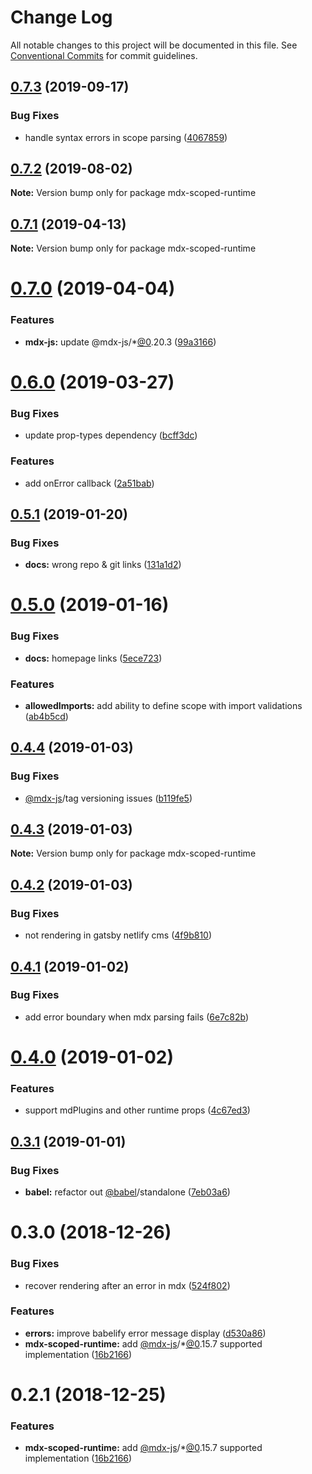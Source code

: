 # Change Log

All notable changes to this project will be documented in this file.
See [Conventional Commits](https://conventionalcommits.org) for commit guidelines.

## [0.7.3](https://github.com/karolis-sh/gatsby-mdx/tree/master/packages/mdx-scoped-runtime/compare/mdx-scoped-runtime@0.7.2...mdx-scoped-runtime@0.7.3) (2019-09-17)

### Bug Fixes

- handle syntax errors in scope parsing ([4067859](https://github.com/karolis-sh/gatsby-mdx/tree/master/packages/mdx-scoped-runtime/commit/4067859))

## [0.7.2](https://github.com/karolis-sh/gatsby-mdx/tree/master/packages/mdx-scoped-runtime/compare/mdx-scoped-runtime@0.7.1...mdx-scoped-runtime@0.7.2) (2019-08-02)

**Note:** Version bump only for package mdx-scoped-runtime

## [0.7.1](https://github.com/karolis-sh/gatsby-mdx/tree/master/packages/mdx-scoped-runtime/compare/mdx-scoped-runtime@0.7.0...mdx-scoped-runtime@0.7.1) (2019-04-13)

**Note:** Version bump only for package mdx-scoped-runtime

# [0.7.0](https://github.com/karolis-sh/gatsby-mdx/tree/master/packages/mdx-scoped-runtime/compare/mdx-scoped-runtime@0.6.0...mdx-scoped-runtime@0.7.0) (2019-04-04)

### Features

- **mdx-js:** update @mdx-js/\*[@0](https://github.com/0).20.3 ([99a3166](https://github.com/karolis-sh/gatsby-mdx/tree/master/packages/mdx-scoped-runtime/commit/99a3166))

# [0.6.0](https://github.com/karolis-sh/gatsby-mdx/tree/master/packages/mdx-scoped-runtime/compare/mdx-scoped-runtime@0.5.1...mdx-scoped-runtime@0.6.0) (2019-03-27)

### Bug Fixes

- update prop-types dependency ([bcff3dc](https://github.com/karolis-sh/gatsby-mdx/tree/master/packages/mdx-scoped-runtime/commit/bcff3dc))

### Features

- add onError callback ([2a51bab](https://github.com/karolis-sh/gatsby-mdx/tree/master/packages/mdx-scoped-runtime/commit/2a51bab))

## [0.5.1](https://github.com/karolis-sh/gatsby-mdx/tree/master/packages/mdx-scoped-runtime/compare/mdx-scoped-runtime@0.5.0...mdx-scoped-runtime@0.5.1) (2019-01-20)

### Bug Fixes

- **docs:** wrong repo & git links ([131a1d2](https://github.com/karolis-sh/gatsby-mdx/tree/master/packages/mdx-scoped-runtime/commit/131a1d2))

# [0.5.0](https://github.com/karolis-sh/gatsby-mdx/blob/master/packages/mdx-scoped-runtime/compare/mdx-scoped-runtime@0.4.4...mdx-scoped-runtime@0.5.0) (2019-01-16)

### Bug Fixes

- **docs:** homepage links ([5ece723](https://github.com/karolis-sh/gatsby-mdx/blob/master/packages/mdx-scoped-runtime/commit/5ece723))

### Features

- **allowedImports:** add ability to define scope with import validations ([ab4b5cd](https://github.com/karolis-sh/gatsby-mdx/blob/master/packages/mdx-scoped-runtime/commit/ab4b5cd))

## [0.4.4](https://github.com/karolis-sh/gatsby-mdx/blob/master/packages/mdx-scoped-runtime/compare/mdx-scoped-runtime@0.4.3...mdx-scoped-runtime@0.4.4) (2019-01-03)

### Bug Fixes

- [@mdx-js](https://github.com/mdx-js)/tag versioning issues ([b119fe5](https://github.com/karolis-sh/gatsby-mdx/blob/master/packages/mdx-scoped-runtime/commit/b119fe5))

## [0.4.3](https://github.com/karolis-sh/gatsby-mdx/blob/master/packages/mdx-scoped-runtime/compare/mdx-scoped-runtime@0.4.2...mdx-scoped-runtime@0.4.3) (2019-01-03)

**Note:** Version bump only for package mdx-scoped-runtime

## [0.4.2](https://github.com/karolis-sh/gatsby-mdx/blob/master/packages/mdx-scoped-runtime/compare/mdx-scoped-runtime@0.4.1...mdx-scoped-runtime@0.4.2) (2019-01-03)

### Bug Fixes

- not rendering in gatsby netlify cms ([4f9b810](https://github.com/karolis-sh/gatsby-mdx/blob/master/packages/mdx-scoped-runtime/commit/4f9b810))

## [0.4.1](https://github.com/karolis-sh/gatsby-mdx/blob/master/packages/mdx-scoped-runtime/compare/mdx-scoped-runtime@0.4.0...mdx-scoped-runtime@0.4.1) (2019-01-02)

### Bug Fixes

- add error boundary when mdx parsing fails ([6e7c82b](https://github.com/karolis-sh/gatsby-mdx/blob/master/packages/mdx-scoped-runtime/commit/6e7c82b))

# [0.4.0](https://github.com/karolis-sh/gatsby-mdx/blob/master/packages/mdx-scoped-runtime/compare/mdx-scoped-runtime@0.3.1...mdx-scoped-runtime@0.4.0) (2019-01-02)

### Features

- support mdPlugins and other runtime props ([4c67ed3](https://github.com/karolis-sh/gatsby-mdx/blob/master/packages/mdx-scoped-runtime/commit/4c67ed3))

## [0.3.1](https://github.com/karolis-sh/gatsby-mdx/blob/master/packages/mdx-scoped-runtime/compare/mdx-scoped-runtime@0.3.0...mdx-scoped-runtime@0.3.1) (2019-01-01)

### Bug Fixes

- **babel:** refactor out [@babel](https://github.com/babel)/standalone ([7eb03a6](https://github.com/karolis-sh/gatsby-mdx/blob/master/packages/mdx-scoped-runtime/commit/7eb03a6))

# 0.3.0 (2018-12-26)

### Bug Fixes

- recover rendering after an error in mdx ([524f802](https://github.com/karolis-sh/gatsby-mdx/blob/master/packages/mdx-scoped-runtime/commit/524f802))

### Features

- **errors:** improve babelify error message display ([d530a86](https://github.com/karolis-sh/gatsby-mdx/blob/master/packages/mdx-scoped-runtime/commit/d530a86))
- **mdx-scoped-runtime:** add [@mdx-js](https://github.com/mdx-js)/\*[@0](https://github.com/0).15.7 supported implementation ([16b2166](https://github.com/karolis-sh/gatsby-mdx/blob/master/packages/mdx-scoped-runtime/commit/16b2166))

# 0.2.1 (2018-12-25)

### Features

- **mdx-scoped-runtime:** add [@mdx-js](https://github.com/mdx-js)/\*[@0](https://github.com/0).15.7 supported implementation ([16b2166](https://github.com/karolis-sh/gatsby-mdx/blob/master/packages/mdx-scoped-runtime/commit/16b2166))
